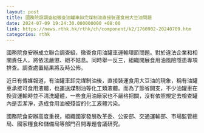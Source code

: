 ```yaml
---
layout: post
title: 國務院設調查組徹查油罐車卸完煤制油直接裝運食用大豆油問題
date: 2024-07-09 19:24:30.000000000 +08:00
link: https://news.rthk.hk/rthk/ch/component/k2/1760902-20240709.htm
categories: rthk
---
```


國務院食安辦成立聯合調查組，徹查食用油罐車運輸環節問題。對於違法企業和相關責任人，將依法嚴懲、絕不姑息。同時舉一反三，組織開展食用油風險隱患專項排查。調查處置結果將及時公佈。

近日有傳媒報道，有油罐車卸完煤制油後，直接裝運食用大豆油的現象，稱有油罐車承接可食用液體，也運送煤制油等化工類液體。而為了節省開支，不少油罐車在換貨運輸時並不清洗罐體，一些食用油廠家也不嚴格把關，沒有依照規定去檢查罐內是否潔淨，造成食用油被殘留的化工液體污染。

國務院食安辦高度重視，組織國家發展改革委、公安部、交通運輸部、市場監管總局、國家糧食和儲備局等部門召開專題會議研究。
